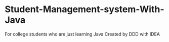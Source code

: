 # Student-Management-system-With-Java
For college students who are just learning Java
Created by DDD with IDEA
